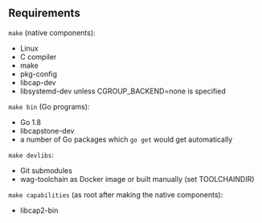 ## Requirements

`make` (native components):

- Linux
- C compiler
- make
- pkg-config
- libcap-dev
- libsystemd-dev unless CGROUP_BACKEND=none is specified

`make bin` (Go programs):

- Go 1.8
- libcapstone-dev
- a number of Go packages which `go get` would get automatically

`make devlibs`:

- Git submodules
- wag-toolchain as Docker image or built manually (set TOOLCHAINDIR)

`make capabilities` (as root after making the native components):

- libcap2-bin

